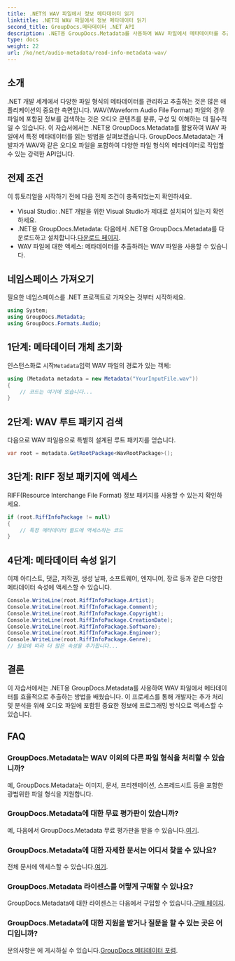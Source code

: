 ```yaml
---
title: .NET의 WAV 파일에서 정보 메타데이터 읽기
linktitle: .NET의 WAV 파일에서 정보 메타데이터 읽기
second_title: GroupDocs.메타데이터 .NET API
description: .NET용 GroupDocs.Metadata를 사용하여 WAV 파일에서 메타데이터를 추출하는 방법을 알아보세요. 오디오 파일 관리에 메타데이터를 활용하려면 이 단계별 튜토리얼을 살펴보세요.
type: docs
weight: 22
url: /ko/net/audio-metadata/read-info-metadata-wav/
---
```

## 소개
.NET 개발 세계에서 다양한 파일 형식의 메타데이터를 관리하고 추출하는 것은 많은 애플리케이션의 중요한 측면입니다. WAV(Waveform Audio File Format) 파일의 경우 파일에 포함된 정보를 검색하는 것은 오디오 콘텐츠를 분류, 구성 및 이해하는 데 필수적일 수 있습니다.
이 자습서에서는 .NET용 GroupDocs.Metadata를 활용하여 WAV 파일에서 특정 메타데이터를 읽는 방법을 살펴보겠습니다. GroupDocs.Metadata는 개발자가 WAV와 같은 오디오 파일을 포함하여 다양한 파일 형식의 메타데이터로 작업할 수 있는 강력한 API입니다.
## 전제 조건
이 튜토리얼을 시작하기 전에 다음 전제 조건이 충족되었는지 확인하세요.
- Visual Studio: .NET 개발을 위한 Visual Studio가 제대로 설치되어 있는지 확인하세요.
-  .NET용 GroupDocs.Metadata: 다음에서 .NET용 GroupDocs.Metadata를 다운로드하고 설치합니다.[다운로드 페이지](https://releases.groupdocs.com/metadata/net/).
- WAV 파일에 대한 액세스: 메타데이터를 추출하려는 WAV 파일을 사용할 수 있습니다.

## 네임스페이스 가져오기
필요한 네임스페이스를 .NET 프로젝트로 가져오는 것부터 시작하세요.
```csharp
using System;
using GroupDocs.Metadata;
using GroupDocs.Formats.Audio;
```
## 1단계: 메타데이터 개체 초기화
 인스턴스화로 시작`Metadata`입력 WAV 파일의 경로가 있는 객체:
```csharp
using (Metadata metadata = new Metadata("YourInputFile.wav"))
{
    // 코드는 여기에 있습니다...
}
```
## 2단계: WAV 루트 패키지 검색
다음으로 WAV 파일용으로 특별히 설계된 루트 패키지를 얻습니다.
```csharp
var root = metadata.GetRootPackage<WavRootPackage>();
```
## 3단계: RIFF 정보 패키지에 액세스
RIFF(Resource Interchange File Format) 정보 패키지를 사용할 수 있는지 확인하세요.
```csharp
if (root.RiffInfoPackage != null)
{
    // 특정 메타데이터 필드에 액세스하는 코드
}
```
## 4단계: 메타데이터 속성 읽기
이제 아티스트, 댓글, 저작권, 생성 날짜, 소프트웨어, 엔지니어, 장르 등과 같은 다양한 메타데이터 속성에 액세스할 수 있습니다.
```csharp
Console.WriteLine(root.RiffInfoPackage.Artist);
Console.WriteLine(root.RiffInfoPackage.Comment);
Console.WriteLine(root.RiffInfoPackage.Copyright);
Console.WriteLine(root.RiffInfoPackage.CreationDate);
Console.WriteLine(root.RiffInfoPackage.Software);
Console.WriteLine(root.RiffInfoPackage.Engineer);
Console.WriteLine(root.RiffInfoPackage.Genre);
// 필요에 따라 더 많은 속성을 추가합니다...
```

## 결론
이 자습서에서는 .NET용 GroupDocs.Metadata를 사용하여 WAV 파일에서 메타데이터를 효율적으로 추출하는 방법을 배웠습니다. 이 프로세스를 통해 개발자는 추가 처리 및 분석을 위해 오디오 파일에 포함된 중요한 정보에 프로그래밍 방식으로 액세스할 수 있습니다.

## FAQ
### GroupDocs.Metadata는 WAV 이외의 다른 파일 형식을 처리할 수 있습니까?
예, GroupDocs.Metadata는 이미지, 문서, 프리젠테이션, 스프레드시트 등을 포함한 광범위한 파일 형식을 지원합니다.
### GroupDocs.Metadata에 대한 무료 평가판이 있습니까?
 예, 다음에서 GroupDocs.Metadata 무료 평가판을 받을 수 있습니다.[여기](https://releases.groupdocs.com/).
### GroupDocs.Metadata에 대한 자세한 문서는 어디서 찾을 수 있나요?
 전체 문서에 액세스할 수 있습니다.[여기](https://reference.groupdocs.com/metadata/net/).
### GroupDocs.Metadata 라이센스를 어떻게 구매할 수 있나요?
 GroupDocs.Metadata에 대한 라이센스는 다음에서 구입할 수 있습니다.[구매 페이지](https://purchase.groupdocs.com/buy).
### GroupDocs.Metadata에 대한 지원을 받거나 질문을 할 수 있는 곳은 어디입니까?
 문의사항은 에 게시하실 수 있습니다.[GroupDocs.메타데이터 포럼](https://forum.groupdocs.com/c/metadata/14).